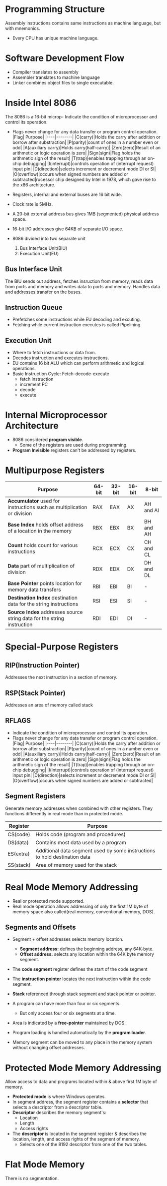 # Programming Structure
Assembly instructions contains same instructions as machine language, but with mnemonics. 
- Every CPU has unique machine language.

# Software Development Flow
- Compiler translates to assembly
- Assembler translates to machine language
- Linker combines object files to single executable.


# Inside Intel 8086
The 8086 is a 16-bit microp- Indicate the condition of microprocessor and control its operation.
- Flags never change for any data transfer or program control operation.
|Flag| Purpose|
|----|--------|
|C(carry)|Holds the carry after addition or borrow after substraction|
|P(parity)|count of ones in a number even or odd|
|A(auxiliary carry)|Holds carry(half-carry)|
|Zero(zero)|Result of an arithmetic or logic operation is zero|
|Sign(sign)|Flag holds the arithmetic sign of the result|
|T(trap)|enables trapping through an on-chip debugging|
|I(interrupt)|controls operation of (interrupt request) input pin|
|D(direction)|selects increment or decrement mode DI or SI|
|O(overflow)|occurs when signed numbers are added or subtracted|rocessor chip designed by Intel in 1978, which gave rise to the x86 architecture. 

- Registers, internal and external buses are 16 bit wide.
- Clock rate is 5MHz.
- A 20-bit external address bus gives 1MB (segmented) physical address space.
- 16-bit I/O addresses give 64KB of separate I/O space.
- 8086 divided into two separate unit
    1. Bus Interface Unit(BIU)
    2. Execution Unit(EU)

## Bus Interface Unit
The BIU sends out address, fetches insruction from memory, reads data from ports and memory and writes data to ports and memory. Handles data and addresses transfer on the buses.

## Instruction Queue
- Prefetches some instructions while EU decoding and excuting.
- Fetching while current instruction executes is called Pipelining.

## Execution Unit
- Where to fetch instructions or data from.
- Decodes instruction and executes instructions.
- EU contains 16 bit ALU which can perform arithmetic and logical operations.
- Basic Instruction Cycle: Fetch-decode-execute
    * fetch instruction
    * increment PC
    * decode 
    * execute

# Internal Microprocessor Architecture
- 8086 considered **program visible**.
    * Some of the registers are used during programming.
- **Program Invisible** registers can't be addressed by registers. 


# Multipurpose Registers

| Purpose | 64-bit | 32-bit | 16-bit | 8-bit | 
| ------- | ------ | ------ | ------ | ----- |
| **Accumulator** used for instructions such as multiplication or division | RAX | EAX | AX | AH and Al |
| **Base Index** holds offset address of a location in the memory| RBX | EBX | BX | BH and AH |
| **Count** holds count for various instructions| RCX | ECX | CX | CH and CL |
| **Data** part of multiplication of division| RDX | EDX | DX | DH and DL |
| **Base Pointer** points location for memory data transfers| RBI | EBI | BI | - |
| **Destination Index** destination data for the string instructions| RSI | ESI | SI | - |
| **Source Index** addresses source string data for the string instruction| RDI | EDI | DI | - |

# Special-Purpose Registers

## RIP(Instruction Pointer)
Addresses the next instruction in a section of memory.

## RSP(Stack Pointer)
Addresses an area of memory called stack

## RFLAGS
- Indicate the condition of microprocessor and control its operation.
- Flags never change for any data transfer or program control operation.
|Flag| Purpose|
|----|--------|
|C(carry)|Holds the carry after addition or borrow after substraction|
|P(parity)|count of ones in a number even or odd|
|A(auxiliary carry)|Holds carry(half-carry)|
|Zero(zero)|Result of an arithmetic or logic operation is zero|
|Sign(sign)|Flag holds the arithmetic sign of the result|
|T(trap)|enables trapping through an on-chip debugging|
|I(interrupt)|controls operation of (interrupt request) input pin|
|D(direction)|selects increment or decrement mode DI or SI|
|O(overflow)|occurs when signed numbers are added or subtracted|


## Segment Registers
Generate memory addresses when combined with other registers. They functions differently in real mode than in protected mode.

|Register|Purpose|
|--------|-------|
|CS(code)|Holds code (program and procedures)|
|DS(data)|Contains most data used by a program| 
|ES(extra)|Additional data segment used by some instructions to hold destination data|
|SS(stack)|Area of memory used for the stack|


# Real Mode Memory Addressing
- Real or protected mode supported.
- Real mode operation allows addressing of only the first 1M byte of memory space also called(real memory, conventional memory, DOS).

## Segments and Offsets
- Segment + offset addresses selects memory location.
    * **Segment address:** defines the beginning address, any 64K-byte.
    * **Offset address:** selects any location within the 64K byte memory segment.
- The **code segment** register defines the start of the code segment
- The **instruction pointer** locates the next instruction within the code segment.
- **Stack** referenced through stack segment and stack pointer or pointer.  

- A program can have more than four or six segments. 
    * But only access four or six segments at a time.
- Area is indicated by a **free-pointer** maintained by DOS.
- Program loading is handled automatically by the **program loader**.
- Memory segment can be moved to any place in the memory system without changing offset addresses.


# Protected Mode Memory Addressing
Allow access to data and programs located within & above first 1M byte of memory.
- **Protected mode** is where Windows operates.
- In segment address, the segment register contains a **selector** that selects a descriptor from a descriptor table.
- **Descriptor** describes the memory segment's:
    * Location
    * Length
    * Access rights
- The **descriptor** is located in the segment register & describes the location, length, and access rights of the segment of memory. 
    * Selects one of the 8192 descriptor from one of the two tables.

# Flat Mode Memory
There is no segmentation.
